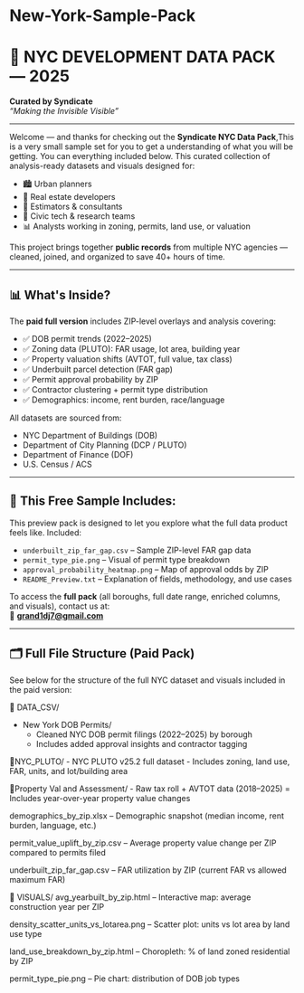 # New-York-Sample-Pack

# 🗽 NYC DEVELOPMENT DATA PACK — 2025  
**Curated by Syndicate**  
*“Making the Invisible Visible”*

---

Welcome — and thanks for checking out the **Syndicate NYC Data Pack**,This is a very small sample set for you to get a understanding of what you will be getting. You can everything included below.
This curated collection of analysis-ready datasets and visuals designed for:

- 🏙️ Urban planners  
- 🧱 Real estate developers  
- 🧮 Estimators & consultants  
- 🧠 Civic tech & research teams  
- 📊 Analysts working in zoning, permits, land use, or valuation

This project brings together **public records** from multiple NYC agencies — cleaned, joined, and organized to save 40+ hours of time. 

---

## 📊 What's Inside?

The **paid full version** includes ZIP-level overlays and analysis covering:

- ✅ DOB permit trends (2022–2025)
- ✅ Zoning data (PLUTO): FAR usage, lot area, building year
- ✅ Property valuation shifts (AVTOT, full value, tax class)
- ✅ Underbuilt parcel detection (FAR gap)
- ✅ Permit approval probability by ZIP
- ✅ Contractor clustering + permit type distribution
- ✅ Demographics: income, rent burden, race/language

All datasets are sourced from:
- NYC Department of Buildings (DOB)
- Department of City Planning (DCP / PLUTO)
- Department of Finance (DOF)
- U.S. Census / ACS

---

## 🧪 This Free Sample Includes:

This preview pack is designed to let you explore what the full data product feels like. Included:

- `underbuilt_zip_far_gap.csv` – Sample ZIP-level FAR gap data
- `permit_type_pie.png` – Visual of permit type breakdown
- `approval_probability_heatmap.png` – Map of approval odds by ZIP
- `README_Preview.txt` – Explanation of fields, methodology, and use cases

To access the **full pack** (all boroughs, full date range, enriched columns, and visuals), contact us at:  
📧 **grand1dj7@gmail.com**

---

## 🗂️ Full File Structure (Paid Pack)

See below for the structure of the full NYC dataset and visuals included in the paid version:

📁 DATA_CSV/
- New York DOB Permits/
    - Cleaned NYC DOB permit filings (2022–2025) by borough
    - Includes added approval insights and contractor tagging

📁NYC_PLUTO/
    - NYC PLUTO v25.2 full dataset
    - Includes zoning, land use, FAR, units, and lot/building area

📁Property Val and Assessment/
    - Raw tax roll + AVTOT data (2018–2025)
    = Includes year-over-year property value changes

demographics_by_zip.xlsx
– Demographic snapshot (median income, rent burden, language, etc.)

permit_value_uplift_by_zip.csv
– Average property value change per ZIP compared to permits filed

underbuilt_zip_far_gap.csv
– FAR utilization by ZIP (current FAR vs allowed maximum FAR)

📁 VISUALS/
avg_yearbuilt_by_zip.html
  – Interactive map: average construction year per ZIP

density_scatter_units_vs_lotarea.png
  – Scatter plot: units vs lot area by land use type

land_use_breakdown_by_zip.html
  – Choropleth: % of land zoned residential by ZIP

permit_type_pie.png
  – Pie chart: distribution of DOB job types
